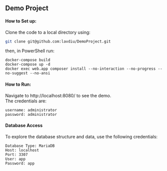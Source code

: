## Demo Project
#### How to Set up:
Clone the code to a local directory using:
```bash
git clone git@github.com:lavdiu/DemoProject.git
```

then, in PowerShell run:
```
docker-compose build
docker-compose up -d
docker exec web.app composer install --no-interaction --no-progress --no-suggest --no-ansi
```

#### How to Run:
Navigate to http://localhost:8080/ to see the demo.  
The credentials are:
```
username: administrator
password: administrator
```

#### Database Access
To explore the database structure and data, use the following credentials:
```
Database Type: MariaDB
Host: localhost
Port: 3307
User: app
Password: app
```


